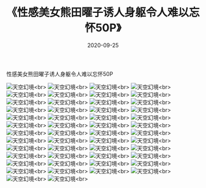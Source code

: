 ﻿---
layout: post
title: 《性感美女熊田曜子诱人身躯令人难以忘怀50P》
date: 2020-09-25
img: http://photo.orgx.cf/性感/2020/性感美女熊田曜子诱人身躯令人难以忘怀50P/000.jpg
tags: [美女,性感,泳衣]
---

性感美女熊田曜子诱人身躯令人难以忘怀50P



![天空幻境](http://photo.orgx.cf/性感/2020/性感美女熊田曜子诱人身躯令人难以忘怀50P/001.jpg''天空幻境'')<br>
![天空幻境](http://photo.orgx.cf/性感/2020/性感美女熊田曜子诱人身躯令人难以忘怀50P/002.jpg''天空幻境'')<br>
![天空幻境](http://photo.orgx.cf/性感/2020/性感美女熊田曜子诱人身躯令人难以忘怀50P/003.jpg''天空幻境'')<br>
![天空幻境](http://photo.orgx.cf/性感/2020/性感美女熊田曜子诱人身躯令人难以忘怀50P/004.jpg''天空幻境'')<br>
![天空幻境](http://photo.orgx.cf/性感/2020/性感美女熊田曜子诱人身躯令人难以忘怀50P/005.jpg''天空幻境'')<br>
![天空幻境](http://photo.orgx.cf/性感/2020/性感美女熊田曜子诱人身躯令人难以忘怀50P/006.jpg''天空幻境'')<br>
![天空幻境](http://photo.orgx.cf/性感/2020/性感美女熊田曜子诱人身躯令人难以忘怀50P/007.jpg''天空幻境'')<br>
![天空幻境](http://photo.orgx.cf/性感/2020/性感美女熊田曜子诱人身躯令人难以忘怀50P/008.jpg''天空幻境'')<br>
![天空幻境](http://photo.orgx.cf/性感/2020/性感美女熊田曜子诱人身躯令人难以忘怀50P/009.jpg''天空幻境'')<br>
![天空幻境](http://photo.orgx.cf/性感/2020/性感美女熊田曜子诱人身躯令人难以忘怀50P/010.jpg''天空幻境'')<br>
![天空幻境](http://photo.orgx.cf/性感/2020/性感美女熊田曜子诱人身躯令人难以忘怀50P/011.jpg''天空幻境'')<br>
![天空幻境](http://photo.orgx.cf/性感/2020/性感美女熊田曜子诱人身躯令人难以忘怀50P/012.jpg''天空幻境'')<br>
![天空幻境](http://photo.orgx.cf/性感/2020/性感美女熊田曜子诱人身躯令人难以忘怀50P/013.jpg''天空幻境'')<br>
![天空幻境](http://photo.orgx.cf/性感/2020/性感美女熊田曜子诱人身躯令人难以忘怀50P/014.jpg''天空幻境'')<br>
![天空幻境](http://photo.orgx.cf/性感/2020/性感美女熊田曜子诱人身躯令人难以忘怀50P/015.jpg''天空幻境'')<br>
![天空幻境](http://photo.orgx.cf/性感/2020/性感美女熊田曜子诱人身躯令人难以忘怀50P/016.jpg''天空幻境'')<br>
![天空幻境](http://photo.orgx.cf/性感/2020/性感美女熊田曜子诱人身躯令人难以忘怀50P/017.jpg''天空幻境'')<br>
![天空幻境](http://photo.orgx.cf/性感/2020/性感美女熊田曜子诱人身躯令人难以忘怀50P/018.jpg''天空幻境'')<br>
![天空幻境](http://photo.orgx.cf/性感/2020/性感美女熊田曜子诱人身躯令人难以忘怀50P/019.jpg''天空幻境'')<br>
![天空幻境](http://photo.orgx.cf/性感/2020/性感美女熊田曜子诱人身躯令人难以忘怀50P/020.jpg''天空幻境'')<br>
![天空幻境](http://photo.orgx.cf/性感/2020/性感美女熊田曜子诱人身躯令人难以忘怀50P/021.jpg''天空幻境'')<br>
![天空幻境](http://photo.orgx.cf/性感/2020/性感美女熊田曜子诱人身躯令人难以忘怀50P/022.jpg''天空幻境'')<br>
![天空幻境](http://photo.orgx.cf/性感/2020/性感美女熊田曜子诱人身躯令人难以忘怀50P/023.jpg''天空幻境'')<br>
![天空幻境](http://photo.orgx.cf/性感/2020/性感美女熊田曜子诱人身躯令人难以忘怀50P/024.jpg''天空幻境'')<br>
![天空幻境](http://photo.orgx.cf/性感/2020/性感美女熊田曜子诱人身躯令人难以忘怀50P/025.jpg''天空幻境'')<br>
![天空幻境](http://photo.orgx.cf/性感/2020/性感美女熊田曜子诱人身躯令人难以忘怀50P/026.jpg''天空幻境'')<br>
![天空幻境](http://photo.orgx.cf/性感/2020/性感美女熊田曜子诱人身躯令人难以忘怀50P/027.jpg''天空幻境'')<br>
![天空幻境](http://photo.orgx.cf/性感/2020/性感美女熊田曜子诱人身躯令人难以忘怀50P/028.jpg''天空幻境'')<br>
![天空幻境](http://photo.orgx.cf/性感/2020/性感美女熊田曜子诱人身躯令人难以忘怀50P/029.jpg''天空幻境'')<br>
![天空幻境](http://photo.orgx.cf/性感/2020/性感美女熊田曜子诱人身躯令人难以忘怀50P/030.jpg''天空幻境'')<br>
![天空幻境](http://photo.orgx.cf/性感/2020/性感美女熊田曜子诱人身躯令人难以忘怀50P/031.jpg''天空幻境'')<br>
![天空幻境](http://photo.orgx.cf/性感/2020/性感美女熊田曜子诱人身躯令人难以忘怀50P/032.jpg''天空幻境'')<br>
![天空幻境](http://photo.orgx.cf/性感/2020/性感美女熊田曜子诱人身躯令人难以忘怀50P/033.jpg''天空幻境'')<br>
![天空幻境](http://photo.orgx.cf/性感/2020/性感美女熊田曜子诱人身躯令人难以忘怀50P/034.jpg''天空幻境'')<br>
![天空幻境](http://photo.orgx.cf/性感/2020/性感美女熊田曜子诱人身躯令人难以忘怀50P/035.jpg''天空幻境'')<br>
![天空幻境](http://photo.orgx.cf/性感/2020/性感美女熊田曜子诱人身躯令人难以忘怀50P/036.jpg''天空幻境'')<br>
![天空幻境](http://photo.orgx.cf/性感/2020/性感美女熊田曜子诱人身躯令人难以忘怀50P/037.jpg''天空幻境'')<br>
![天空幻境](http://photo.orgx.cf/性感/2020/性感美女熊田曜子诱人身躯令人难以忘怀50P/038.jpg''天空幻境'')<br>
![天空幻境](http://photo.orgx.cf/性感/2020/性感美女熊田曜子诱人身躯令人难以忘怀50P/039.jpg''天空幻境'')<br>
![天空幻境](http://photo.orgx.cf/性感/2020/性感美女熊田曜子诱人身躯令人难以忘怀50P/040.jpg''天空幻境'')<br>
![天空幻境](http://photo.orgx.cf/性感/2020/性感美女熊田曜子诱人身躯令人难以忘怀50P/041.jpg''天空幻境'')<br>
![天空幻境](http://photo.orgx.cf/性感/2020/性感美女熊田曜子诱人身躯令人难以忘怀50P/042.jpg''天空幻境'')<br>
![天空幻境](http://photo.orgx.cf/性感/2020/性感美女熊田曜子诱人身躯令人难以忘怀50P/043.jpg''天空幻境'')<br>
![天空幻境](http://photo.orgx.cf/性感/2020/性感美女熊田曜子诱人身躯令人难以忘怀50P/044.jpg''天空幻境'')<br>
![天空幻境](http://photo.orgx.cf/性感/2020/性感美女熊田曜子诱人身躯令人难以忘怀50P/045.jpg''天空幻境'')<br>
![天空幻境](http://photo.orgx.cf/性感/2020/性感美女熊田曜子诱人身躯令人难以忘怀50P/046.jpg''天空幻境'')<br>
![天空幻境](http://photo.orgx.cf/性感/2020/性感美女熊田曜子诱人身躯令人难以忘怀50P/047.jpg''天空幻境'')<br>
![天空幻境](http://photo.orgx.cf/性感/2020/性感美女熊田曜子诱人身躯令人难以忘怀50P/048.jpg''天空幻境'')<br>
![天空幻境](http://photo.orgx.cf/性感/2020/性感美女熊田曜子诱人身躯令人难以忘怀50P/049.jpg''天空幻境'')<br>
![天空幻境](http://photo.orgx.cf/性感/2020/性感美女熊田曜子诱人身躯令人难以忘怀50P/050.jpg''天空幻境'')<br>